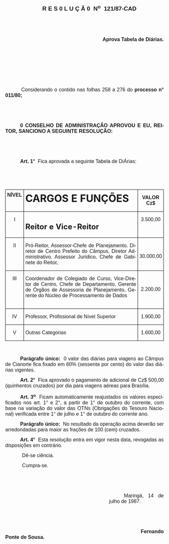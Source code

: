 <body lang=PT-BR style='tab-interval:35.4pt'>

<div class=Section1>

<p class=MsoNormal align=center style='margin-left:23.4pt;text-align:center'><b
style='mso-bidi-font-weight:normal'><span style='font-size:14.0pt;mso-bidi-font-size:
10.0pt;font-family:Arial'>R E S 0 L U Ç Ã 0<span style="mso-spacerun: yes"> 
</span>N<sup>o</sup><span style="mso-spacerun: yes">  </span>121/87-CAD<o:p></o:p></span></b></p>

<p class=MsoNormal style='text-align:justify'><b><span style='font-size:12.0pt;
mso-bidi-font-size:10.0pt;font-family:Arial'><![if !supportEmptyParas]>&nbsp;<![endif]><o:p></o:p></span></b></p>

<p class=MsoNormal style='text-align:justify'><b><span style='font-size:12.0pt;
mso-bidi-font-size:10.0pt;font-family:Arial'><![if !supportEmptyParas]>&nbsp;<![endif]><o:p></o:p></span></b></p>

<p class=MsoNormal align=right style='text-align:right'><b><span
style='font-size:12.0pt;mso-bidi-font-size:10.0pt;font-family:Arial'>Aprova
Tabela de Diárias.<o:p></o:p></span></b></p>

<p class=MsoNormal style='text-align:justify'><span style='font-size:12.0pt;
mso-bidi-font-size:10.0pt;font-family:Arial'><![if !supportEmptyParas]>&nbsp;<![endif]><o:p></o:p></span></p>

<p class=MsoNormal style='text-align:justify'><span style='font-size:12.0pt;
mso-bidi-font-size:10.0pt;font-family:Arial'><![if !supportEmptyParas]>&nbsp;<![endif]><o:p></o:p></span></p>

<p class=MsoNormal style='text-align:justify'><span style='font-size:12.0pt;
mso-bidi-font-size:10.0pt;font-family:Arial'><![if !supportEmptyParas]>&nbsp;<![endif]><o:p></o:p></span></p>

<p class=MsoNormal style='text-align:justify'><span style='font-size:12.0pt;
mso-bidi-font-size:10.0pt;font-family:Arial'><![if !supportEmptyParas]>&nbsp;<![endif]><o:p></o:p></span></p>

<p class=MsoNormal style='text-align:justify;text-indent:25.2pt;tab-stops:35.45pt'><span
style='font-size:12.0pt;mso-bidi-font-size:10.0pt;font-family:Arial'><span
style='mso-tab-count:1'>   </span>Considerando o contido nas folhas 258 a 276
do <b>processo n° 011/80;</b> <o:p></o:p></span></p>

<p class=MsoNormal style='text-align:justify;text-indent:25.2pt'><span
style='font-size:12.0pt;mso-bidi-font-size:10.0pt;font-family:Arial'><![if !supportEmptyParas]>&nbsp;<![endif]><o:p></o:p></span></p>

<p class=MsoNormal style='text-align:justify;text-indent:25.2pt'><span
style='font-size:12.0pt;mso-bidi-font-size:10.0pt;font-family:Arial'><![if !supportEmptyParas]>&nbsp;<![endif]><o:p></o:p></span></p>

<p class=MsoNormal style='text-align:justify;text-indent:35.4pt'><b><span
style='font-size:12.0pt;mso-bidi-font-size:10.0pt;font-family:Arial'>0 CONSELHO
DE ADMINISTRAÇÃO APROVOU E EU, REITOR, SANCIONO A SEGUINTE RESOLUÇÃO:</span></b><span
style='font-size:12.0pt;mso-bidi-font-size:10.0pt;font-family:Arial'><o:p></o:p></span></p>

<p class=MsoNormal style='margin-left:25.2pt;text-align:justify'><span
style='font-size:12.0pt;mso-bidi-font-size:10.0pt;font-family:Arial'><![if !supportEmptyParas]>&nbsp;<![endif]><o:p></o:p></span></p>

<p class=MsoNormal style='margin-left:25.2pt;text-align:justify'><span
style='font-size:12.0pt;mso-bidi-font-size:10.0pt;font-family:Arial'><![if !supportEmptyParas]>&nbsp;<![endif]><o:p></o:p></span></p>

<p class=MsoNormal style='margin-left:25.2pt;text-align:justify;text-indent:
10.2pt'><b><span style='font-size:12.0pt;mso-bidi-font-size:10.0pt;font-family:
Arial'>Art. 1°</span></b><span style='font-size:12.0pt;mso-bidi-font-size:10.0pt;
font-family:Arial'><span style="mso-spacerun: yes">  </span>Fica aprovada a
seguinte Tabela de DiÁrias:<o:p></o:p></span></p>

<p class=MsoNormal style='text-align:justify'><span style='font-size:12.0pt;
mso-bidi-font-size:10.0pt;font-family:Arial'><![if !supportEmptyParas]>&nbsp;<![endif]><o:p></o:p></span></p>

<p class=MsoNormal style='text-align:justify'><span style='font-size:12.0pt;
mso-bidi-font-size:10.0pt;font-family:Arial'><![if !supportEmptyParas]>&nbsp;<![endif]><o:p></o:p></span></p>

<table border=1 cellspacing=0 cellpadding=0 style='border-collapse:collapse;
 border:none;mso-border-alt:solid windowtext .5pt;mso-padding-alt:0cm 3.5pt 0cm 3.5pt'>
 <tr>
  <td width=56 valign=top style='width:42.35pt;border:solid windowtext .5pt;
  padding:0cm 3.5pt 0cm 3.5pt'>
  <p class=MsoNormal align=center style='margin-top:6.0pt;text-align:center'><b><span
  style='font-size:12.0pt;mso-bidi-font-size:10.0pt;font-family:Arial'>NÍVEL<o:p></o:p></span></b></p>
  </td>
  <td width=486 valign=top style='width:364.5pt;border:solid windowtext .5pt;
  border-left:none;mso-border-left-alt:solid windowtext .5pt;padding:0cm 3.5pt 0cm 3.5pt'>
  <h1 style='margin-top:6.0pt'>CARGOS E FUNÇÕES</h1>
  </td>
  <td width=72 valign=top style='width:53.75pt;border:solid windowtext .5pt;
  border-left:none;mso-border-left-alt:solid windowtext .5pt;padding:0cm 3.5pt 0cm 3.5pt'>
  <p class=MsoNormal align=center style='text-align:center'><b><span
  style='font-size:12.0pt;mso-bidi-font-size:10.0pt;font-family:Arial'>VALOR
  Cz$<o:p></o:p></span></b></p>
  </td>
 </tr>
 <tr style='height:15.0pt'>
  <td width=56 valign=top style='width:42.35pt;border-top:none;border-left:
  solid windowtext .5pt;border-bottom:solid windowtext .5pt;border-right:none;
  mso-border-top-alt:solid windowtext .5pt;padding:0cm 3.5pt 0cm 3.5pt;
  height:15.0pt'>
  <p class=MsoNormal align=center style='text-align:center'><span
  style='font-size:12.0pt;mso-bidi-font-size:10.0pt;font-family:Arial'>I<o:p></o:p></span></p>
  </td>
  <td width=486 valign=top style='width:364.5pt;border-top:none;border-left:
  solid windowtext .5pt;border-bottom:solid windowtext .5pt;border-right:none;
  mso-border-top-alt:solid windowtext .5pt;padding:0cm 3.5pt 0cm 3.5pt;
  height:15.0pt'>
  <h2>Reitor e Vice-Reitor</h2>
  </td>
  <td width=72 valign=top style='width:53.75pt;border:solid windowtext .5pt;
  border-top:none;mso-border-top-alt:solid windowtext .5pt;padding:0cm 3.5pt 0cm 3.5pt;
  height:15.0pt'>
  <p class=MsoNormal align=center style='text-align:center'><span
  style='font-size:12.0pt;mso-bidi-font-size:10.0pt;font-family:Arial'>3.500,00<o:p></o:p></span></p>
  </td>
 </tr>
 <tr style='height:14.85pt'>
  <td width=56 valign=top style='width:42.35pt;border-top:none;border-left:
  solid windowtext .5pt;border-bottom:solid windowtext .5pt;border-right:none;
  mso-border-top-alt:solid windowtext .5pt;padding:0cm 3.5pt 0cm 3.5pt;
  height:14.85pt'>
  <p class=MsoNormal align=center style='text-align:center'><span
  style='font-size:12.0pt;mso-bidi-font-size:10.0pt;font-family:Arial'>II<o:p></o:p></span></p>
  </td>
  <td width=486 valign=top style='width:364.5pt;border-top:none;border-left:
  solid windowtext .5pt;border-bottom:solid windowtext .5pt;border-right:none;
  mso-border-top-alt:solid windowtext .5pt;padding:0cm 3.5pt 0cm 3.5pt;
  height:14.85pt'>
  <p class=MsoNormal style='text-align:justify'><span style='font-size:12.0pt;
  mso-bidi-font-size:10.0pt;font-family:Arial'>Pró-Reitor, Assessor-Chefe de
  Planejamento. Diretor de Centro Prefeito do Câmpus, Diretor Administrativo,
  Assessor Jurídico, Chefe de Gabinete do Reitor, <o:p></o:p></span></p>
  </td>
  <td width=72 valign=top style='width:53.75pt;border:solid windowtext .5pt;
  border-top:none;mso-border-top-alt:solid windowtext .5pt;padding:0cm 3.5pt 0cm 3.5pt;
  height:14.85pt'>
  <p class=MsoNormal align=center style='text-align:center'><span
  style='font-size:12.0pt;mso-bidi-font-size:10.0pt;font-family:Arial'><![if !supportEmptyParas]>&nbsp;<![endif]><o:p></o:p></span></p>
  <p class=MsoNormal align=center style='text-align:center'><span
  style='font-size:12.0pt;mso-bidi-font-size:10.0pt;font-family:Arial'>30.000,00<o:p></o:p></span></p>
  </td>
 </tr>
 <tr style='height:14.85pt'>
  <td width=56 valign=top style='width:42.35pt;border-top:none;border-left:
  solid windowtext .5pt;border-bottom:solid windowtext .5pt;border-right:none;
  mso-border-top-alt:solid windowtext .5pt;padding:0cm 3.5pt 0cm 3.5pt;
  height:14.85pt'>
  <p class=MsoNormal align=center style='text-align:center'><span
  style='font-size:12.0pt;mso-bidi-font-size:10.0pt;font-family:Arial'>III<o:p></o:p></span></p>
  </td>
  <td width=486 valign=top style='width:364.5pt;border-top:none;border-left:
  solid windowtext .5pt;border-bottom:solid windowtext .5pt;border-right:none;
  mso-border-top-alt:solid windowtext .5pt;padding:0cm 3.5pt 0cm 3.5pt;
  height:14.85pt'>
  <p class=MsoNormal style='text-align:justify'><span style='font-size:12.0pt;
  mso-bidi-font-size:10.0pt;font-family:Arial'>Coordenador de Colegiado de
  Curso, Vice-Diretor de Centro, Chefe de Departamento, Gerente de Órgãos de
  Assessoria de Planejamento, Gerente do Núcleo de Processamento de Dados <o:p></o:p></span></p>
  </td>
  <td width=72 valign=top style='width:53.75pt;border:solid windowtext .5pt;
  border-top:none;mso-border-top-alt:solid windowtext .5pt;padding:0cm 3.5pt 0cm 3.5pt;
  height:14.85pt'>
  <p class=MsoNormal align=center style='text-align:center'><span
  style='font-size:12.0pt;mso-bidi-font-size:10.0pt;font-family:Arial'><![if !supportEmptyParas]>&nbsp;<![endif]><o:p></o:p></span></p>
  <p class=MsoNormal align=center style='text-align:center'><span
  style='font-size:12.0pt;mso-bidi-font-size:10.0pt;font-family:Arial'>2.200,00<o:p></o:p></span></p>
  <p class=MsoNormal align=center style='text-align:center'><![if !supportEmptyParas]>&nbsp;<![endif]><span
  style='font-size:12.0pt;mso-bidi-font-size:10.0pt;font-family:Arial'><o:p></o:p></span></p>
  </td>
 </tr>
 <tr style='height:14.85pt'>
  <td width=56 valign=top style='width:42.35pt;border-top:none;border-left:
  solid windowtext .5pt;border-bottom:solid windowtext .5pt;border-right:none;
  mso-border-top-alt:solid windowtext .5pt;padding:0cm 3.5pt 0cm 3.5pt;
  height:14.85pt'>
  <p class=MsoNormal align=center style='text-align:center'><span
  style='font-size:12.0pt;mso-bidi-font-size:10.0pt;font-family:Arial'>IV<o:p></o:p></span></p>
  </td>
  <td width=486 valign=top style='width:364.5pt;border-top:none;border-left:
  solid windowtext .5pt;border-bottom:solid windowtext .5pt;border-right:none;
  mso-border-top-alt:solid windowtext .5pt;padding:0cm 3.5pt 0cm 3.5pt;
  height:14.85pt'>
  <p class=MsoNormal style='text-align:justify'><span style='font-size:12.0pt;
  mso-bidi-font-size:10.0pt;font-family:Arial'>Professor, Profissional de Nível
  Superior<o:p></o:p></span></p>
  </td>
  <td width=72 valign=top style='width:53.75pt;border:solid windowtext .5pt;
  border-top:none;mso-border-top-alt:solid windowtext .5pt;padding:0cm 3.5pt 0cm 3.5pt;
  height:14.85pt'>
  <p class=MsoNormal align=center style='text-align:center'><span
  style='font-size:12.0pt;mso-bidi-font-size:10.0pt;font-family:Arial'>1.900,00<o:p></o:p></span></p>
  </td>
 </tr>
 <tr style='height:14.85pt'>
  <td width=56 valign=top style='width:42.35pt;border-top:none;border-left:
  solid windowtext .5pt;border-bottom:solid windowtext .5pt;border-right:none;
  mso-border-top-alt:solid windowtext .5pt;padding:0cm 3.5pt 0cm 3.5pt;
  height:14.85pt'>
  <p class=MsoNormal align=center style='text-align:center'><span
  style='font-size:12.0pt;mso-bidi-font-size:10.0pt;font-family:Arial'>V<o:p></o:p></span></p>
  </td>
  <td width=486 valign=top style='width:364.5pt;border-top:none;border-left:
  solid windowtext .5pt;border-bottom:solid windowtext .5pt;border-right:none;
  mso-border-top-alt:solid windowtext .5pt;padding:0cm 3.5pt 0cm 3.5pt;
  height:14.85pt'>
  <p class=MsoNormal style='text-align:justify'><span style='font-size:12.0pt;
  mso-bidi-font-size:10.0pt;font-family:Arial'>Outras Categorias<o:p></o:p></span></p>
  </td>
  <td width=72 valign=top style='width:53.75pt;border:solid windowtext .5pt;
  border-top:none;mso-border-top-alt:solid windowtext .5pt;padding:0cm 3.5pt 0cm 3.5pt;
  height:14.85pt'>
  <p class=MsoNormal align=center style='text-align:center'><span
  style='font-size:12.0pt;mso-bidi-font-size:10.0pt;font-family:Arial'>1.600,00<o:p></o:p></span></p>
  </td>
 </tr>
</table>

<p class=MsoNormal style='text-align:justify'><span style='font-size:12.0pt;
mso-bidi-font-size:10.0pt;font-family:Arial'><![if !supportEmptyParas]>&nbsp;<![endif]><o:p></o:p></span></p>

<p class=MsoNormal style='text-align:justify;text-indent:35.4pt'><b><span
style='font-size:12.0pt;mso-bidi-font-size:10.0pt;font-family:Arial'>Parágrafo
único:</span></b><span style='font-size:12.0pt;mso-bidi-font-size:10.0pt;
font-family:Arial'><span style="mso-spacerun: yes">  </span>0 valor das diárias
para viagens ao Câmpus de Cianorte fica fixado em 60% (sessenta por cento) do
valor das diárias vigentes.<o:p></o:p></span></p>

<p class=MsoNormal style='text-align:justify;text-indent:35.4pt'><b><span
style='font-size:12.0pt;mso-bidi-font-size:10.0pt;font-family:Arial'>Art. 2°</span></b><span
style='font-size:12.0pt;mso-bidi-font-size:10.0pt;font-family:Arial'><span
style="mso-spacerun: yes">  </span>Fica aprovado o pagamento de adicional de
Cz$ 500,00 (quinhentos cruzados) por dia para viagens aéreas para Brasília.<o:p></o:p></span></p>

<p class=MsoNormal style='text-align:justify;text-indent:35.4pt'><b><span
style='font-size:12.0pt;mso-bidi-font-size:10.0pt;font-family:Arial'>Art. 3<sup>o</sup></span></b><span
style='font-size:12.0pt;mso-bidi-font-size:10.0pt;font-family:Arial'><span
style="mso-spacerun: yes">  </span>Ficam automaticamente reajustados os valores
especificados nos art. 1° e 2°, a partir de 1° de outubro do corrente, com base
na variação do <span style='mso-bidi-font-weight:bold'>valor </span>das OTNs
(Obrigações do Tesouro Nacional) verificada entre 1° de julho e 1° de outubro
do corrente ano.<o:p></o:p></span></p>

<p class=MsoNormal style='text-align:justify;text-indent:35.4pt'><b><span
style='font-size:12.0pt;mso-bidi-font-size:10.0pt;font-family:Arial'>Parágrafo
único:</span></b><span style='font-size:12.0pt;mso-bidi-font-size:10.0pt;
font-family:Arial'><span style="mso-spacerun: yes">  </span>No resultado da
operação acima deverão ser arredondadas para maior as frações de 100 (cem)
cruzados.<o:p></o:p></span></p>

<p class=MsoNormal style='text-align:justify;text-indent:35.4pt'><b><span
style='font-size:12.0pt;mso-bidi-font-size:10.0pt;font-family:Arial'>Art. 4°</span></b><span
style='font-size:12.0pt;mso-bidi-font-size:10.0pt;font-family:Arial'><span
style="mso-spacerun: yes">  </span>Esta resolução entra em vigor nesta data,
revogadas as disposições em contrário.<o:p></o:p></span></p>

<p class=MsoNormal style='text-align:justify'><span style='font-size:12.0pt;
mso-bidi-font-size:10.0pt;font-family:Arial'><span style='mso-tab-count:1'>            </span>Dê-se
ciência.<o:p></o:p></span></p>

<p class=MsoNormal style='text-align:justify'><span style='font-size:12.0pt;
mso-bidi-font-size:10.0pt;font-family:Arial'><span style='mso-tab-count:1'>            </span>Cumpra-se.<o:p></o:p></span></p>

<p class=MsoNormal style='text-align:justify'><span style='font-size:12.0pt;
mso-bidi-font-size:10.0pt;font-family:Arial'><![if !supportEmptyParas]>&nbsp;<![endif]><o:p></o:p></span></p>

<p class=MsoNormal style='text-align:justify'><span style='font-size:12.0pt;
mso-bidi-font-size:10.0pt;font-family:Arial'><![if !supportEmptyParas]>&nbsp;<![endif]><o:p></o:p></span></p>

<p class=MsoNormal style='margin-left:247.8pt;text-align:justify;text-indent:
35.4pt'><span style='font-size:12.0pt;mso-bidi-font-size:10.0pt;font-family:
Arial'>Maringá, 14 de julho de 1987.<o:p></o:p></span></p>

<p class=MsoNormal style='text-align:justify'><span style='font-size:12.0pt;
mso-bidi-font-size:10.0pt;font-family:Arial'><![if !supportEmptyParas]>&nbsp;<![endif]><o:p></o:p></span></p>

<p class=MsoNormal style='text-align:justify'><span style='font-size:12.0pt;
mso-bidi-font-size:10.0pt;font-family:Arial'><![if !supportEmptyParas]>&nbsp;<![endif]><o:p></o:p></span></p>

<p class=MsoNormal style='text-align:justify'><span style='font-size:12.0pt;
mso-bidi-font-size:10.0pt;font-family:Arial'><span style='mso-tab-count:8'>                                                                                              </span><b>Fernando
Ponte de Sousa.<o:p></o:p></b></span></p>

</div>

</body>
